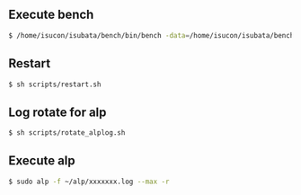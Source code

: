## Execute bench

```sh
$ /home/isucon/isubata/bench/bin/bench -data=/home/isucon/isubata/bench/data -remotes=localhost -output=result.json
```

## Restart

```sh
$ sh scripts/restart.sh
```

## Log rotate for alp

```sh
$ sh scripts/rotate_alplog.sh
```

## Execute alp

```sh
$ sudo alp -f ~/alp/xxxxxxx.log --max -r
```
